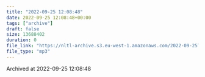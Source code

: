 ```yaml
---
title: "2022-09-25 12:08:48"
date: 2022-09-25 12:08:48+00:00
tags: ["archive"]
draft: false
size: 13688402
duration: 0
file_link: "https://nltl-archive.s3.eu-west-1.amazonaws.com/2022-09-25T120848.mp3"
file_type: "mp3"
---
```

Archived at 2022-09-25 12:08:48
            
